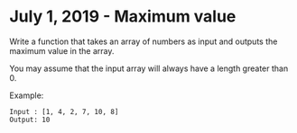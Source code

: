 # July 1, 2019 - Maximum value

Write a function that takes an array of numbers as input and outputs the 
maximum value in the array.

You may assume that the input array will always have a length greater than 0.

Example:
```
Input : [1, 4, 2, 7, 10, 8]
Output: 10
```

